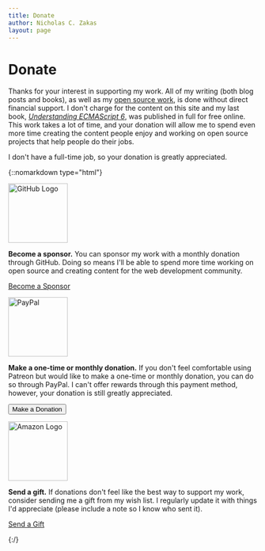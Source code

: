 ```yaml
---
title: Donate
author: Nicholas C. Zakas
layout: page
---
```


# Donate

Thanks for your interest in supporting my work. All of my writing (both blog posts and books), as well as my [open source work](https://github.com/nzakas), is done without direct financial support. I don't charge for the content on this site and my last book, <cite><a href="https://leanpub.com/understandinges6">Understanding ECMAScript 6</a></cite>, was published in full for free online. This work takes a lot of time, and your donation will allow me to spend even more time creating the content people enjoy and working on open source projects that help people do their jobs.

I don't have a full-time job, so your donation is greatly appreciated.

{::nomarkdown type="html"}
<div class="catalog-grid">
    <div class="center-text">
        <a href="https://github.com/users/nzakas/sponsorship" class="content-item-border catalog-image"><img src="/images/logos/github.png" width="120" alt="GitHub Logo"></a>
    </div>
    <div>
        <p class="no-margin-top"><b>Become a sponsor.</b> You can sponsor my work with a monthly donation through GitHub. Doing so means I'll be able to spend more time working on open source and creating content for the web development community.</p>
        <p><a href="https://github.com/users/nzakas/sponsorship" class="link-btn cta-btn">Become a Sponsor</a></p>
    </div>
    <div class="center-text">
        <a href="https://www.paypal.com/donate/?token=QV5gLG9Q5szfku7XrfOVQLxk25R5wYQgS5Li_q0si6WRF_XYkhpV6DM0pTIkyQtXDW00tW&country.x=US&locale.x=US" class="content-item-border catalog-image"><img src="/images/logos/paypal.png" width="120" alt="PayPal"></a>
    </div>
    <div>
        <p class="no-margin-top"><b>Make a one-time or monthly donation.</b> If you don't feel comfortable using Patreon but would like to make a one-time or monthly donation, you can do so through PayPal. I can't offer rewards through this payment method, however, your donation is still greatly appreciated.</p>

<form action="https://www.paypal.com/cgi-bin/webscr" method="post" target="_top">
<input type="hidden" name="cmd" value="_s-xclick">
<input type="hidden" name="hosted_button_id" value="M6M4MN2VJSQ7Y">
<button type="submit" class="link-btn cta-btn">Make a Donation</button>
</form>
</div>
    <div class="center-text">
        <a href="https://www.amazon.com/hz/wishlist/ls/3PP6X6QHTT02K?ref_=wl_share" class="content-item-border catalog-image"><img src="/images/logos/amazon.png" width="120" alt="Amazon Logo"></a>
    </div>
    <div>
        <p class="no-margin-top"><b>Send a gift.</b> If donations don't feel like the best way to support my work, consider sending me a gift from my wish list. I regularly update it with things I'd appreciate (please include a note so I know who sent it).</p>
        <p><a href="https://www.amazon.com/hz/wishlist/ls/3PP6X6QHTT02K?ref_=wl_share" class="link-btn cta-btn">Send a Gift</a></p>
    </div>

{:/}

